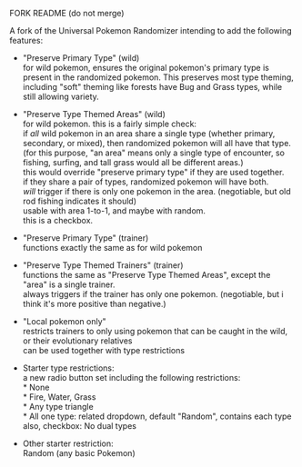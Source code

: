 FORK README (do not merge)

A fork of the Universal Pokemon Randomizer intending to add the following features:  

 * "Preserve Primary Type" (wild)  
     for wild pokemon, ensures the original pokemon's primary type is present in the randomized pokemon. This preserves most type theming, including "soft" theming like forests have Bug and Grass types, while still allowing variety.  

 * "Preserve Type Themed Areas" (wild)  
     for wild pokemon. this is a fairly simple check:  
     if *all* wild pokemon in an area share a single type (whether primary, secondary, or mixed), then randomized pokemon will all have that type.  
     (for this purpose, "an area" means only a single type of encounter, so fishing, surfing, and tall grass would all be different areas.)  
     this would override "preserve primary type" if they are used together.  
     if they share a pair of types, randomized pokemon will have both.  
     *will* trigger if there is only one pokemon in the area. (negotiable, but old rod fishing indicates it should)  
     usable with area 1-to-1, and maybe with random.  
     this is a checkbox.

 * "Preserve Primary Type" (trainer)  
     functions exactly the same as for wild pokemon

 * "Preserve Type Themed Trainers" (trainer)  
     functions the same as "Preserve Type Themed Areas", except the "area" is a single trainer.  
     always triggers if the trainer has only one pokemon. (negotiable, but i think it's more positive than negative.)

 * "Local pokemon only"  
     restricts trainers to only using pokemon that can be caught in the wild, or their evolutionary relatives  
     can be used together with type restrictions  

 * Starter type restrictions:  
     a new radio button set including the following restrictions:  
          * None  
          * Fire, Water, Grass  
          * Any type triangle  
          * All one type: related dropdown, default "Random", contains each type  
     also, checkbox: No dual types
     
 * Other starter restriction:  
     Random (any basic Pokemon)

